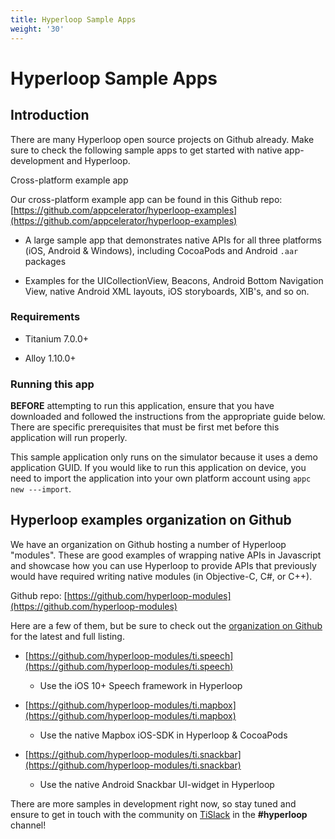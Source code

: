 ```yaml
---
title: Hyperloop Sample Apps
weight: '30'
---
```


# Hyperloop Sample Apps

## Introduction

There are many Hyperloop open source projects on Github already. Make sure to check the following sample apps to get started with native app-development and Hyperloop.

Cross-platform example app

Our cross-platform example app can be found in this Github repo: [https://github.com/appcelerator/hyperloop-examples](https://github.com/appcelerator/hyperloop-examples)

* A large sample app that demonstrates native APIs for all three platforms (iOS, Android & Windows), including CocoaPods and Android `.aar` packages

* Examples for the UICollectionView, Beacons, Android Bottom Navigation View, native Android XML layouts, iOS storyboards, XIB's, and so on.

### Requirements

* Titanium 7.0.0+

* Alloy 1.10.0+

### Running this app

**BEFORE** attempting to run this application, ensure that you have downloaded and followed the instructions from the appropriate guide below. There are specific prerequisites that must be first met before this application will run properly.

This sample application only runs on the simulator because it uses a demo application GUID. If you would like to run this application on device, you need to import the application into your own platform account using `appc new ---import`.

## Hyperloop examples organization on Github

We have an organization on Github hosting a number of Hyperloop "modules". These are good examples of wrapping native APIs in Javascript and showcase how you can use Hyperloop to provide APIs that previously would have required writing native modules (in Objective-C, C#, or C++).

Github repo: [https://github.com/hyperloop-modules](https://github.com/hyperloop-modules)

Here are a few of them, but be sure to check out the [organization on Github](https://github.com/hyperloop-modules) for the latest and full listing.

* [https://github.com/hyperloop-modules/ti.speech](https://github.com/hyperloop-modules/ti.speech)

    * Use the iOS 10+ Speech framework in Hyperloop

* [https://github.com/hyperloop-modules/ti.mapbox](https://github.com/hyperloop-modules/ti.mapbox)

    * Use the native Mapbox iOS-SDK in Hyperloop & CocoaPods

* [https://github.com/hyperloop-modules/ti.snackbar](https://github.com/hyperloop-modules/ti.snackbar)

    * Use the native Android Snackbar UI-widget in Hyperloop

There are more samples in development right now, so stay tuned and ensure to get in touch with the community on [TiSlack](http://tislack.org) in the **#hyperloop** channel!
